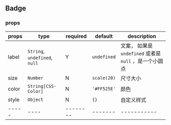 ## Badge

### props

| props | type | required | default | description |
| ----- | ---- | -------- | ------- | ----------- |
| label | `String`, `undefined`, `null` | Y | `undefined` | 文案， 如果是 `undefined` 或者是 `null` ，是一个小圆点 |
| size | `Number` | N | `scale(20)` | 尺寸大小 |
| color | `String[CSS-Color]` | N | `'#FF525E'` | 颜色 |
| style | `Object` | N | `{}` | 自定义样式 |
| ----- | ---- | -------- | ------- | ----------- |